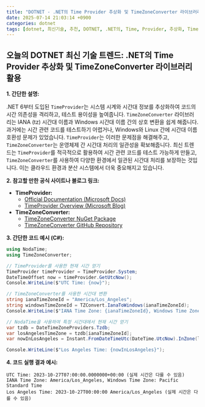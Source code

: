 ```yaml
---
title: "DOTNET - .NET의 Time Provider 추상화 및 TimeZoneConverter 라이브러리 활용"
date: 2025-07-14 21:03:14 +0900
categories: dotnet
tags: [dotnet, 최신기술, 추천, DOTNET, .NET의, Time, Provider, 추상화, TimeZoneConverter, 라이브러리, 활용]
---
```


## 오늘의 DOTNET 최신 기술 트렌드: **.NET의 Time Provider 추상화 및 TimeZoneConverter 라이브러리 활용**

**1. 간단한 설명:**

.NET 6부터 도입된 `TimeProvider`는 시스템 시계와 시간대 정보를 추상화하여 코드의 시간 의존성을 격리하고, 테스트 용이성을 높여줍니다.  `TimeZoneConverter` 라이브러리는 IANA (tz) 시간대 이름과 Windows 시간대 이름 간의 상호 변환을 쉽게 해줍니다.  과거에는 시간 관련 코드를 테스트하기 어렵거나, Windows와 Linux 간에 시간대 이름 호환성 문제가 있었습니다.  `TimeProvider`는 이러한 문제점을 해결해주고, `TimeZoneConverter`는 운영체제 간 시간대 처리의 일관성을 확보해줍니다.  최신 트렌드는 `TimeProvider`를 적극적으로 활용하여 시간 관련 코드를 테스트 가능하게 만들고, `TimeZoneConverter`를 사용하여 다양한 환경에서 일관된 시간대 처리를 보장하는 것입니다. 이는 클라우드 환경과 분산 시스템에서 더욱 중요해지고 있습니다.

**2. 참고할 만한 공식 사이트나 블로그 링크:**

*   **TimeProvider:**
    *   [Official Documentation (Microsoft Docs)](https://learn.microsoft.com/en-us/dotnet/api/system.timeprovider?view=net-7.0)
    *   [TimeProvider Overview (Microsoft Blog)](https://devblogs.microsoft.com/dotnet/timeprovider-in-dotnet-6/)
*   **TimeZoneConverter:**
    *   [TimeZoneConverter NuGet Package](https://www.nuget.org/packages/TimeZoneConverter/)
    *   [TimeZoneConverter GitHub Repository](https://github.com/mj1856/TimeZoneConverter)

**3. 간단한 코드 예시 (C#):**

```csharp
using NodaTime;
using TimeZoneConverter;

// TimeProvider를 사용한 현재 시간 얻기
TimeProvider timeProvider = TimeProvider.System;
DateTimeOffset now = timeProvider.GetUtcNow();
Console.WriteLine($"UTC Time: {now}");

// TimeZoneConverter를 사용한 시간대 변환
string ianaTimeZoneId = "America/Los_Angeles";
string windowsTimeZoneId = TZConvert.IanaToWindows(ianaTimeZoneId);
Console.WriteLine($"IANA Time Zone: {ianaTimeZoneId}, Windows Time Zone: {windowsTimeZoneId}");

// NodaTime을 사용하여 특정 시간대에서 현재 시간 얻기
var tzdb = DateTimeZoneProviders.Tzdb;
var losAngelesTimeZone = tzdb[ianaTimeZoneId];
var nowInLosAngeles = Instant.FromDateTimeUtc(DateTime.UtcNow).InZone(losAngelesTimeZone);

Console.WriteLine($"Los Angeles Time: {nowInLosAngeles}");
```

**4. 코드 실행 결과 예시:**

```
UTC Time: 2023-10-27T07:00:00.0000000+00:00 (실제 시간은 다를 수 있음)
IANA Time Zone: America/Los_Angeles, Windows Time Zone: Pacific Standard Time
Los Angeles Time: 2023-10-27T00:00:00 America/Los_Angeles (실제 시간은 다를 수 있음)
```
